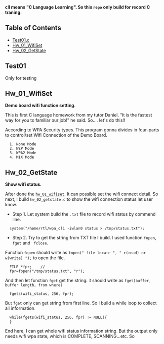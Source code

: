 __cll means "C Language Learning". So this `repo` only build for record C traning.__

## Table of Contents

- [Test01.c](#test01)
- [Hw_01_WifiSet](#hw_01_wifiset)
- [Hw_02_GetState](#hw_02_getstate)

## Test01

Only for testing

## Hw_01_WifiSet

__Demo board wifi function setting.__

This is first C language homework from my tutor Daniel. "It is the fastest way for you to familiar our job!" he said. 
So.... let's do this!!

According to WPA Security types. This program gonna divides in four-parts to control/set Wifi Connection of the Demo Board.
```
  1. None Mode
  2. WEP Mode
  3. WPA2 Mode
  4. MIX Mode
```

## Hw_02_GetState

__Show wifi status.__

After done the [`hw_01_wifiset`](#hw_01_wifiset). It can possible set the wifi connect detail. So next, I build `hw_02_getstate.c` to show the wifi connection status let user know.

  * Step 1. Let system build the `.txt` file to record wifi status by commend line.
```
  system("/home/rtl/wpa_cli -iwlan0 status > /tmp/status.txt");
```

  * Step 2. Try to get the string from TXT file I build. I used function `fopen`, `fget` and ` fclose`.

Function `fopen` should write as `fopen(" file locate ", " r(read) or w(write) ");` to open the file.
```
  FILE *fpr;    //
  fpr=fopen("/tmp/status.txt", "r");
```

And then let function `fget` get the string. it should write as `fget(buffer, buffer length, from where)`
```
  fgets(wifi_status, 256, fpr);
```

But `fget` only can get string from first line. So I build a while loop to collect all information.
```
  while(fgets(wifi_status, 256, fpr) != NULL){
  }
```

End here, I can get whole wifi status information string. But the output only needs wifi wpa state, which is COMPLETE, SCANNING...etc. So 
